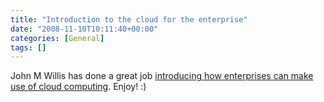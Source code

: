 ```yaml
---
title: "Introduction to the cloud for the enterprise"
date: "2008-11-10T10:11:40+00:00"
categories: [General]
tags: []
---
```


John M Willis has done a great job <a href="http://www.johnmwillis.com/cloud/cloud-talk-introduction-to-the-cloud-for-the-enterprise/">introducing how enterprises can make use of cloud computing</a>. Enjoy! :)
